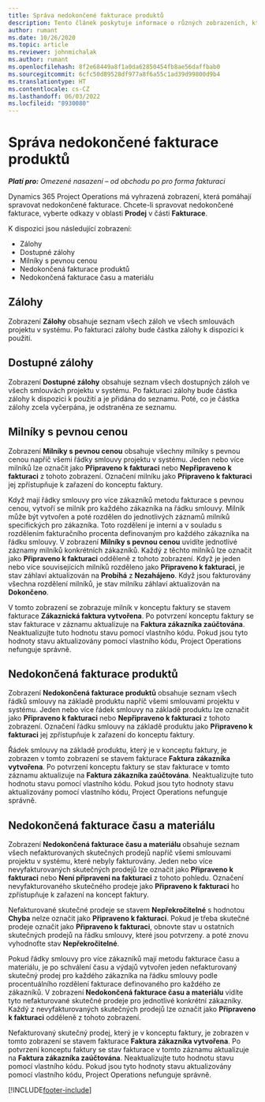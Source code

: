 ```yaml
---
title: Správa nedokončené fakturace produktů
description: Tento článek poskytuje informace o různých zobrazeních, která lze použít při správě nedokončené fakturace u projektů.
author: rumant
ms.date: 10/26/2020
ms.topic: article
ms.reviewer: johnmichalak
ms.author: rumant
ms.openlocfilehash: 8f2e68449a8f1a0da62850454fb8ae56daffbab0
ms.sourcegitcommit: 6cfc50d89528df977a8f6a55c1ad39d99800d9b4
ms.translationtype: HT
ms.contentlocale: cs-CZ
ms.lasthandoff: 06/03/2022
ms.locfileid: "8930080"
---
```

# <a name="manage-project-billing-backlog"></a>Správa nedokončené fakturace produktů 

_**Platí pro:** Omezené nasazení – od obchodu po pro forma fakturaci_

Dynamics 365 Project Operations má vyhrazená zobrazení, která pomáhají spravovat nedokončené fakturace. Chcete-li spravovat nedokončené fakturace, vyberte odkazy v oblasti **Prodej** v části **Fakturace**. 

K dispozici jsou následující zobrazení:

- Zálohy
- Dostupné zálohy
- Milníky s pevnou cenou
- Nedokončená fakturace produktů
- Nedokončená fakturace času a materiálu

## <a name="retainers-and-advances"></a>Zálohy

Zobrazení **Zálohy** obsahuje seznam všech záloh ve všech smlouvách projektu v systému. Po fakturaci zálohy bude částka zálohy k dispozici k použití.

## <a name="available-retainers-and-advances"></a>Dostupné zálohy

Zobrazení **Dostupné zálohy** obsahuje seznam všech dostupných záloh ve všech smlouvách projektu v systému. Po fakturaci zálohy bude částka zálohy k dispozici k použití a je přidána do seznamu. Poté, co je částka zálohy zcela vyčerpána, je odstraněna ze seznamu.

## <a name="fixed-price-milestones"></a>Milníky s pevnou cenou

Zobrazení **Milníky s pevnou cenou** obsahuje všechny milníky s pevnou cenou napříč všemi řádky smlouvy projektu v systému. Jeden nebo více milníků lze označit jako **Připraveno k fakturaci** nebo **Nepřipraveno k fakturaci** z tohoto zobrazení. Označení milníku jako **Připraveno k fakturaci** jej zpřístupňuje k zařazení do konceptu faktury.

Když mají řádky smlouvy pro více zákazníků metodu fakturace s pevnou cenou, vytvoří se milník pro každého zákazníka na řádku smlouvy. Milník může být vytvořen a poté rozdělen do jednotlivých záznamů milníků specifických pro zákazníka. Toto rozdělení je interní a v souladu s rozdělením fakturačního procenta definovaným pro každého zákazníka na řádku smlouvy. V zobrazení **Milníky s pevnou cenou** uvidíte jednotlivé záznamy milníků konkrétních zákazníků. Každý z těchto milníků lze označit jako **Připraveno k fakturaci** odděleně z tohoto zobrazení. Když je jeden nebo více souvisejících milníků rozděleno jako **Připraveno k fakturaci**, je stav záhlaví aktualizován na **Probíhá** z **Nezahájeno**. Když jsou fakturovány všechna rozdělení milníků, je stav milníku záhlaví aktualizován na **Dokončeno**.

V tomto zobrazení se zobrazuje milník v konceptu faktury se stavem fakturace **Zákaznická faktura vytvořena**. Po potvrzení konceptu faktury se stav fakturace v záznamu aktualizuje na **Faktura zákazníka zaúčtována**. Neaktualizujte tuto hodnotu stavu pomocí vlastního kódu. Pokud jsou tyto hodnoty stavu aktualizovány pomocí vlastního kódu, Project Operations nefunguje správně.

## <a name="product-billing-backlog"></a>Nedokončená fakturace produktů

Zobrazení **Nedokončená fakturace produktů** obsahuje seznam všech řádků smlouvy na základě produktu napříč všemi smlouvami projektu v systému. Jeden nebo více řádek smlouvy na základě produktu lze označit jako **Připraveno k fakturaci** nebo **Nepřipraveno k fakturaci** z tohoto zobrazení. Označení řádku smlouvy na základě produktu jako **Připraveno k fakturaci** jej zpřístupňuje k zařazení do konceptu faktury.

Řádek smlouvy na základě produktu, který je v konceptu faktury, je zobrazen v tomto zobrazení se stavem fakturace **Faktura zákazníka vytvořena**. Po potvrzení konceptu faktury se stav fakturace v tomto záznamu aktualizuje na **Faktura zákazníka zaúčtována**. Neaktualizujte tuto hodnotu stavu pomocí vlastního kódu. Pokud jsou tyto hodnoty stavu aktualizovány pomocí vlastního kódu, Project Operations nefunguje správně.

## <a name="time-and-material-billing-backlog"></a>Nedokončená fakturace času a materiálu

Zobrazení **Nedokončená fakturace času a materiálu** obsahuje seznam všech nefakturovaných skutečných prodejů napříč všemi smlouvami projektu v systému, které nebyly fakturovány. Jeden nebo více nevyfakturovaných skutečných prodejů lze označit jako **Připraveno k fakturaci** nebo **Není připraveni na fakturaci** z tohoto pohledu. Označení nevyfakturovaného skutečného prodeje jako **Připraveno k fakturaci** ho zpřístupňuje k zařazení na koncept faktury.

Nefakturované skutečné prodeje se stavem **Nepřekročitelné** s hodnotou **Chyba** nelze označit jako **Připraveno k fakturaci**. Pokud je třeba skutečné prodeje označit jako **Připraveno k fakturaci**, obnovte stav u ostatních skutečných prodejů na řádku smlouvy, které jsou potvrzeny. a poté znovu vyhodnoťte stav **Nepřekročitelné**.

Pokud řádky smlouvy pro více zákazníků mají metodu fakturace času a materiálu, je po schválení času a výdajů vytvořen jeden nefakturovaný skutečný prodej pro každého zákazníka na řádku smlouvy podle procentuálního rozdělení fakturace definovaného pro každého ze zákazníků. V zobrazení **Nedokončená fakturace času a materiálu** vidíte tyto nefakturované skutečné prodeje pro jednotlivé konkrétní zákazníky. Každý z nevyfakturovaných skutečných prodejů lze označit jako **Připraveno k fakturaci** odděleně z tohoto zobrazení.

Nefakturovaný skutečný prodej, který je v konceptu faktury, je zobrazen v tomto zobrazení se stavem fakturace **Faktura zákazníka vytvořena**. Po potvrzení konceptu faktury se stav fakturace v tomto záznamu aktualizuje na **Faktura zákazníka zaúčtována**. Neaktualizujte tuto hodnotu stavu pomocí vlastního kódu. Pokud jsou tyto hodnoty stavu aktualizovány pomocí vlastního kódu, Project Operations nefunguje správně.


[!INCLUDE[footer-include](../../includes/footer-banner.md)]
